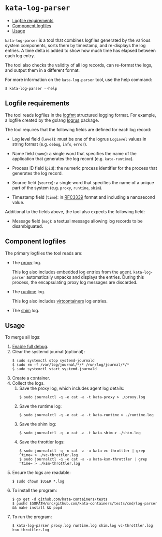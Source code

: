 # `kata-log-parser`

* [Logfile requirements](#logfile-requirements)
* [Component logfiles](#component-logfiles)
* [Usage](#usage)

`kata-log-parser` is a tool that combines logfiles generated by the various
system components, sorts them by timestamp, and re-displays the log entries. A
time delta is added to show how much time has elapsed between each log entry.

The tool also checks the validity of all log records, can re-format the logs,
and output them in a different format.

For more information on the `kata-log-parser` tool, use the help command:

```
$ kata-log-parser --help
```

## Logfile requirements

The tool reads logfiles in the [logfmt](https://brandur.org/logfmt) structured
logging format. For example, a logfile created by the golang
[logrus](https://godoc.org/github.com/sirupsen/logrus) package.

The tool requires that the following fields are defined for each log record:

- Log level field (`level`): must be one of the logrus `LogLevel` values
  in string format (e.g. `debug`, `info`, `error`).

- Name field (`name`): a single word that specifies the name of the
  application that generates the log record (e.g. `kata-runtime`).

- Process ID field (`pid`): the numeric process identifier for the process
  that generates the log record.

- Source field (`source`): a single word that specifies the name of a unique
  part of the system (e.g. `proxy`, `runtime`, `shim`).

- Timestamp field (`time`): in [RFC3339](https://tools.ietf.org/html/rfc3339)
  format and including a nanosecond value.

Additional to the fields above, the tool also expects the following field:

- Message field (`msg`): a textual message allowing log records to be
  disambiguated.

## Component logfiles

The primary logfiles the tool reads are:

- The [proxy](https://github.com/kata-containers/proxy) log.

  This log also includes embedded log entries from the
  [agent](https://github.com/kata-containers/agent). `kata-log-parser`
  automatically unpacks and displays the entries. During this process, the
  encapsulating proxy log messages are discarded.

- The [runtime](https://github.com/kata-containers/runtime) log.

  This log also includes
  [virtcontainers](https://github.com/containers/virtcontainers) log entries.

- The [shim](https://github.com/kata-containers/shim) log.

## Usage

To merge all logs:

1. [Enable full debug](https://github.com/kata-containers/documentation/blob/master/Developer-Guide.md#enable-full-debug).
1. Clear the systemd journal (optional):
   ```
   $ sudo systemctl stop systemd-journald
   $ sudo rm -f /var/log/journal/*/* /run/log/journal/*/*
   $ sudo systemctl start systemd-journald   
   ```
1. Create a container.
1. Collect the logs.
    1. Save the proxy log, which includes agent log details:
       ```
       $ sudo journalctl -q -o cat -a -t kata-proxy > ./proxy.log
       ```
    1. Save the runtime log:
       ```
       $ sudo journalctl -q -o cat -a -t kata-runtime > ./runtime.log
       ```
    1. Save the shim log:
       ```
       $ sudo journalctl -q -o cat -a -t kata-shim > ./shim.log
       ```
    1. Save the throttler logs:
       ```
       $ sudo journalctl -q -o cat -a -u kata-vc-throttler | grep ^time= > ./vc-throttler.log
       $ sudo journalctl -q -o cat -a -u kata-ksm-throttler | grep ^time= > ./ksm-throttler.log
       ```
1. Ensure the logs are readable:
   ```
   $ sudo chown $USER *.log
   ```
1. To install the program:
   ```
   $ go get -d github.com/kata-containers/tests
   $ pushd $GOPATH/src/github.com/kata-containers/tests/cmd/log-parser && make install && popd
   ```
1. To run the program:
   ```
   $ kata-log-parser proxy.log runtime.log shim.log vc-throttler.log ksm-throttler.log
   ```
